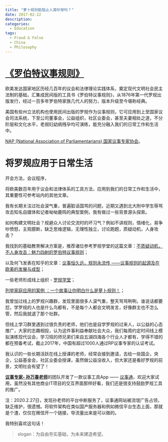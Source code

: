 ```yaml
---
title: "萝卜规则能阻止人类吵架吗？"
date: 2017-02-22
description: 
categories:
  - Education
tags:
  - Fraud & False
  - China
  - Philosophy
---
```



# [《罗伯特议事规则》](https://zh.wikipedia.org/wiki/%E7%BD%97%E4%BC%AF%E7%89%B9%E8%AE%AE%E4%BA%8B%E8%A7%84%E5%88%99)


欧美发达国家地区历经几百年的议会和法律理论实践体系，奠定现代文明社会民主法制的基础，汇集成民间版的工具书《罗伯特议事规则》，从1876年第一代罗规出版发行，经过一百多年罗伯特家族几代人的努力，版本升级至今堪称经典。

美国有些州立法机构也使用民间出版的罗规作为议事规则，它可应用到上至国家议会司法系统，下至公司董事会，公益组织，社区业委会，甚至夫妻相处之道，不分阶层和文化水平，老弱妇幼病残孕均可演练，能充分融入我们的日常工作和生活中。

[NAP (National Association of Parliamentarians) 国家议事专家协会](http://www.parliamentarians.org/)。


# 将罗规应用于日常生活

开会方法，会议程序，

将欧美数百年用于议会和法律体系的工具方法，应用到我们的日常工作和生活中，其重要性可参考站内的其他文章。

我有长期关注过社会涙气重，普遍脏话国骂的问题，近期又遇到北大附中学生辱骂攻击知名自媒体和记者呦呦鹿鸣的典型案例，我有做过一些背景源头探索。

如何构建文明社会？规避众人讨论交流时的坏习气？例如不讲规则，情绪化，易争吵愤怒，主观臆断，缺乏思维逻辑，无理性独立，讨论跑题，质疑动机，人身攻击？

我找到的基础教育解决方案是，推荐诸位参考罗规学堂的这篇文章：[不质疑动机，不人身攻击：魅力四射的罗伯特议事规则](https://mp.weixin.qq.com/s/CDzyJYlIhz7_lOFx4QW5Vw)；

以及何飞发表在知乎的文章：[议事恒久远，规则永流传 ——议事规则的起源及在欧美的发展与成型](https://zhuanlan.zhihu.com/p/30469046)；

一些老师形成线上组织 - [罗规学堂](https://mp.weixin.qq.com/mp/profile_ext?action=home&__biz=MzI4MzkwNjYyNw==&scene=124#wechat_redirect)；

[列举家庭应用的案例 ：一个故事让你明白什么是萝卜规则！](http://blog.sina.com.cn/s/blog_61ee34280100kxv6.html)；

我曾加过线上的罗规兴趣群，发现里面很多人涙气重，整天骂骂咧咧，谁说话都要怼，学罗规的人也是什么鸟都有，不是每个人都会文明发言，好像群主也不怎么管，然后我就退了那个社群。

但线上学习群里遇到过很负责的老师，他们也是自学罗规的过来人，以公益的心态推广，大家的志趣相投，认为这件事利益奉献社会大众，我们每周约定时间线上模拟演练现代议会，学习班的师兄弟们来自五湖四海各个行业人才都有，学得不错的都在预备考试，截止2017年，中国有超过1000人通过RP议事专家的认证考试。

我认识的一些长期活跃在线上授课的老师，经常会接到邀请，去给一些国企，央企，公益基金会，社区业委会授课，虽然做公益没收入，但大家还是看好罗规的前景，文明社会有望了！

[**议事专家- 孙万春老师**](https://www.thepaper.cn/asktopic_detail_10001144)的团队开发了一款议事工具App —— [议事通](http://look365.net/)，欢迎大家试用，虽然没有其他商业IT项目的交互界面那样好看，我们还是很支持鼓励罗规工具的推广。

注：2020.2.27日，发现孙老师的平台中断服务了，议事通网站被流氓广告占领，缺乏维护，很遗憾。将软件架构在类似国产服务器和例如微信平台生态上面，那就是个渣，仅仅在微信开一个链接，导流量出来是可以做的。

我特别喜欢这句话！
> slogan：为自由夯实基础，为未来建造希望。
